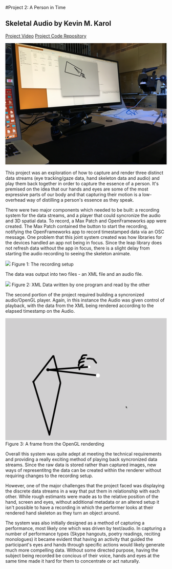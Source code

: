 #Project 2: A Person in Time
## Skeletal Audio by Kevin M. Karol

[Project Video](https://youtu.be/adVzy3vWFUM)
[Project Code Repository](https://github.com/kevinmkarol/Experimental_Capture_Skeletal_Audio)


![](images/setup_lowPerspective.jpg)

This project was an exploration of how to capture and render three distinct data streams (eye tracking/gaze data, hand skeleton data and audio) and play them back together in order to capture the essence of a person.  It's premised on the idea that our hands and eyes are some of the most expressive parts of our body and that capturing their motion is a low-overhead way of distilling a person's essence as they speak.


There were two major components which needed to be built: a recording system for the data streams, and a player that could syncronize the audio and 3D spatial data.  To record, a Max Patch and OpenFrameworks app were created.  The Max Patch contained the button to start the recording, notifying the OpenFrameworks app to record timestamped data via an OSC message.  One problem that this joint system created was how libraries for the devices handled an app not being in focus.  Since the leap library does not refresh data without the app in focus, there is a slight delay from starting the audio recording to seeing the skeleton animate.

![](images/recordingScreenView)
Figure 1: The recording setup

The data was output into two files - an XML file and an audio file.


![](images/xml_data.png)
Figure 2: XML Data written by one program and read by the other


The second portion of the project required building a syncronized audio/OpenGL player.  Again, in this instance the Audio was given control of playback, with the data from the XML being rendered according to the elapsed timestamp on the Audio.

![](images/rendered_Skeleton.png)
Figure 3: A frame from the OpenGL renderding

Overall this system was quite adept at meeting the technical requirements and providing a really exciting method of playing back syncronized data streams.  Since the raw data is stored rather than captured images, new ways of representitng the data can be created within the renderer without requiring changes to the recording setup.

However, one of the major challenges that the project faced was displaying the discrete data streams in a way that put them in relationship with each other.  While rough estimants were made as to the relative position of the hand, screen and eyes, without additional metadata or an altered setup it isn't possible to have a recording in which the performer looks at their rendered hand skeleton as they turn an object around.

The system was also initially designed as a method of capturing a performance, most likely one which was driven by text/audio.  In capturing a number of performance types (Skype hangouts, poetry readings, reciting monologues) it became evident that having an activity that guided the participant's eyes and hands through specific actions would likely generate much more compelling data.  Without some directed purpose, having the subject being recorded be concious of their voice, hands and eyes at the same time made it hard for them to concentrate or act naturally.